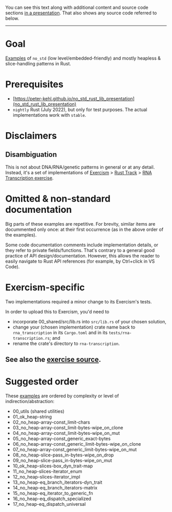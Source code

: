 <!-- The following comments hides this section from being shown by
     https://peter-kehl.github.io/no_std_rna_slice_patterns_presentation.
-->
<!-- .slide: data-visibility="hidden" -->
You can see this text along with additional content and source code sections [in a
presentation](../no_std_rna_slice_patterns_presentation). That also shows any source code referred
to below.
<!-- Any comments in source starting with "presentation-" are anchors/delimiters for the above presentation.
-->
---

# Goal
[Examples](https://github.com/peter-kehl/no_std_rna_slice_patterns) of `no_std` (low
level/embedded-friendly) and mostly heapless & slice-handling patterns in Rust.

# Prerequisites
- [https://peter-kehl.github.io/no_std_rust_lib_presentation](no_std_rust_lib_presentation)
- `nightly` Rust (July 2022), but only for test purposes. The actual implementations work with `stable`.

# Disclaimers
## Disambiguation
This is not about DNA/RNA/genetic patterns in general or at any detail. Instead, it's a set of
implementations of [Exercism](https://exercism.org) > [Rust Track](https://exercism.org/tracks/rust) > [RNA Transcription exercise](https://exercism.org/tracks/rust/exercises/rna-transcription).

# Omitted & non-standard documentation
Big parts of these examples are repetitive. For brevity, similar items are docummented only once: at
their first occurrence (as in the above order of the examples).

Some code documentation comments include implementation details, or they refer to private
fields/functions. That's contrary to a general good practice of API design/documentation. However,
this allows the reader to easily navigate to Rust API references (for example, by Ctrl+click in VS
Code).

# Exercism-specific
Two implementations required a minor change to its Exercism's tests.

In order to upload this to Exercism, you'd need to
- incorporate 00_shared/src/lib.rs into `src/lib.rs` of your chosen solution,
- change your (chosen implementation) crate name back to `rna_transcription` in its `Cargo.toml` and
  in its `tests/rna-transcription.rs`; and
- rename the crate's directory to `rna-transcription`.

See also the [exercise source](https://github.com/exercism/rust/tree/main/exercises/practice/rna-transcription).
---

# Suggested order
These [examples](https://github.com/peter-kehl/no_std_rna_slice_patterns) are ordered by complexity or level of indirection/abstraction:

- 00_utils (shared utilities)
- 01_ok_heap-string
- 02_no_heap-array-const_limit-chars
- 03_no_heap-array-const_limit-bytes-wipe_on_clone
- 04_no_heap-array-const_limit-bytes-wipe_on_mut
- 05_no_heap-array-const_generic_exact-bytes
- 06_no_heap-array-const_generic_limit-bytes-wipe_on_clone
- 07_no_heap-array-const_generic_limit-bytes-wipe_on_mut
- 08_no_heap-slice-pass_in-bytes-wipe_on_drop
- 09_no_heap-slice-pass_in-bytes-wipe_on_mut
- 10_ok_heap-slices-box_dyn_trait-map
- 11_no_heap-slices-iterator_enum
- 12_no_heap-slices-iterator_impl
- 13_no_heap-eq_branch_iterators-dyn_trait
- 14_no_heap-eq_branch_iterators-matrix
- 15_no_heap-eq_iterator_to_generic_fn
- 16_no_heap-eq_dispatch_specialized
- 17_no_heap-eq_dispatch_universal

